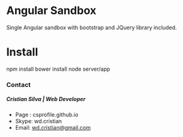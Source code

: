 # Angular Sandbox
Single Angular sandbox with bootstrap and JQuery library included.

# Install
npm install
bower install
node server/app

### Contact
##### Cristian Silva | Web Developer
* Page : csprofile.github.io
* Skype: wd.cristian
* Email: wd.cristian@gmail.com